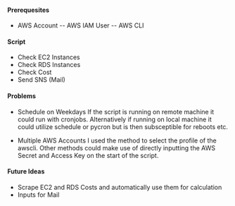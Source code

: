 #### Prerequesites

- AWS Account
-- AWS IAM User
-- AWS CLI


#### Script

- Check EC2 Instances
- Check RDS Instances
- Check Cost
- Send SNS (Mail)


#### Problems

- Schedule on Weekdays
    If the script is running on remote machine it could run with cronjobs. Alternatively if running on local machine it could utilize schedule or pycron but is then subsceptible for reboots etc.

- Multiple AWS Accounts
    I used the method to select the profile of the awscli. Other methods could make use of directly inputting the AWS Secret and Access Key on the start of the script.


#### Future Ideas

- Scrape EC2 and RDS Costs and automatically use them for calculation
- Inputs for Mail 